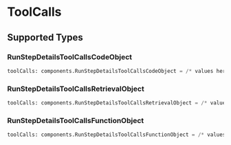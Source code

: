 # ToolCalls


## Supported Types

### RunStepDetailsToolCallsCodeObject

```python
toolCalls: components.RunStepDetailsToolCallsCodeObject = /* values here */
```

### RunStepDetailsToolCallsRetrievalObject

```python
toolCalls: components.RunStepDetailsToolCallsRetrievalObject = /* values here */
```

### RunStepDetailsToolCallsFunctionObject

```python
toolCalls: components.RunStepDetailsToolCallsFunctionObject = /* values here */
```

